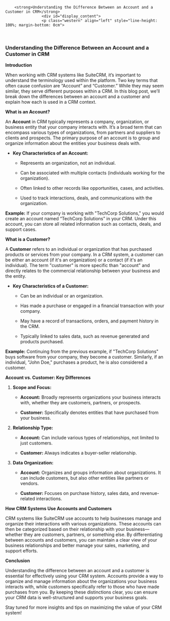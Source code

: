 		<strong>Understanding the Difference Between an Account and a Customer in CRM</strong>
					<div id="display_content">
					<p class="western" align="left" style="line-height: 100%; margin-bottom: 0cm">
<br/>

</p>
<h3 class="western" align="left">Understanding the Difference Between
an Account and a Customer in CRM</h3>
<p class="western" align="left"><b>Introduction</b></p>
<p class="western" align="left">When working with CRM systems like
SuiteCRM, it’s important to understand the terminology used within
the platform. Two key terms that often cause confusion are “Account”
and “Customer.” While they may seem similar, they serve different
purposes within a CRM. In this blog post, we’ll break down the
differences between an account and a customer and explain how each is
used in a CRM context.</p>
<p class="western" align="left"><b>What is an Account?</b></p>
<p class="western" align="left">An <b>Account</b> in CRM typically
represents a company, organization, or business entity that your
company interacts with. It’s a broad term that can encompass
various types of organizations, from partners and suppliers to
clients and prospects. The primary purpose of an account is to group
and organize information about the entities your business deals with.</p>
<ul>
	<li><p class="western" align="left" style="margin-bottom: 0cm"><b>Key
	Characteristics of an Account:</b></p>
	<ul>
		<li><p class="western" align="left" style="margin-bottom: 0cm">Represents
		an organization, not an individual.</p>
		<li><p class="western" align="left" style="margin-bottom: 0cm">Can
		be associated with multiple contacts (individuals working for the
		organization).</p>
		<li><p class="western" align="left" style="margin-bottom: 0cm">Often
		linked to other records like opportunities, cases, and activities.</p>
		<li><p class="western" align="left">Used to track interactions,
		deals, and communications with the organization.</p>
	</ul>
</ul>
<p class="western" align="left"><b>Example:</b> If your company is
working with &quot;TechCorp Solutions,&quot; you would create an
account named “TechCorp Solutions” in your CRM. Under this
account, you can store all related information such as contacts,
deals, and support cases.</p>
<p class="western" align="left"><b>What is a Customer?</b></p>
<p class="western" align="left">A <b>Customer</b> refers to an
individual or organization that has purchased products or services
from your company. In a CRM system, a customer can be either an
account (if it's an organization) or a contact (if it's an
individual). The term &quot;customer&quot; is more specific than
&quot;account&quot; and directly relates to the commercial
relationship between your business and the entity.</p>
<ul>
	<li><p class="western" align="left" style="margin-bottom: 0cm"><b>Key
	Characteristics of a Customer:</b></p>
	<ul>
		<li><p class="western" align="left" style="margin-bottom: 0cm">Can
		be an individual or an organization.</p>
		<li><p class="western" align="left" style="margin-bottom: 0cm">Has
		made a purchase or engaged in a financial transaction with your
		company.</p>
		<li><p class="western" align="left" style="margin-bottom: 0cm">May
		have a record of transactions, orders, and payment history in the
		CRM.</p>
		<li><p class="western" align="left">Typically linked to sales data,
		such as revenue generated and products purchased.</p>
	</ul>
</ul>
<p class="western" align="left"><b>Example:</b> Continuing from the
previous example, if &quot;TechCorp Solutions&quot; buys software
from your company, they become a customer. Similarly, if an
individual, &quot;John Doe,&quot; purchases a product, he is also
considered a customer.</p>
<p class="western" align="left"><b>Account vs. Customer: Key
Differences</b></p>
<ol>
	<li><p class="western" align="left"><b>Scope and Focus:</b></p>
	<ul>
		<li><p class="western" align="left" style="margin-bottom: 0cm"><b>Account:</b>
		Broadly represents organizations your business interacts with,
		whether they are customers, partners, or prospects.</p>
		<li><p class="western" align="left" style="margin-bottom: 0cm"><b>Customer:</b>
		Specifically denotes entities that have purchased from your
		business.</p>
	</ul>
	<li><p class="western" align="left"><b>Relationship Type:</b></p>
	<ul>
		<li><p class="western" align="left" style="margin-bottom: 0cm"><b>Account:</b>
		Can include various types of relationships, not limited to just
		customers.</p>
		<li><p class="western" align="left" style="margin-bottom: 0cm"><b>Customer:</b>
		Always indicates a buyer-seller relationship.</p>
	</ul>
	<li><p class="western" align="left"><b>Data Organization:</b></p>
	<ul>
		<li><p class="western" align="left" style="margin-bottom: 0cm"><b>Account:</b>
		Organizes and groups information about organizations. It can
		include customers, but also other entities like partners or
		vendors.</p>
		<li><p class="western" align="left"><b>Customer:</b> Focuses on
		purchase history, sales data, and revenue-related interactions.</p>
	</ul>
</ol>
<p class="western" align="left"><b>How CRM Systems Use Accounts and
Customers</b></p>
<p class="western" align="left">CRM systems like SuiteCRM use
accounts to help businesses manage and organize their interactions
with various organizations. These accounts can then be categorized
based on their relationship with your business—whether they are
customers, partners, or something else. By differentiating between
accounts and customers, you can maintain a clear view of your
business relationships and better manage your sales, marketing, and
support efforts.</p>
<p class="western" align="left"><b>Conclusion</b></p>
<p class="western" align="left">Understanding the difference between
an account and a customer is essential for effectively using your CRM
system. Accounts provide a way to organize and manage information
about the organizations your business interacts with, while customers
specifically refer to those who have made purchases from you. By
keeping these distinctions clear, you can ensure your CRM data is
well-structured and supports your business goals.</p>
<p class="western" align="left">Stay tuned for more insights and tips
on maximizing the value of your CRM system!</p>
<p class="western" align="left" style="line-height: 100%; margin-bottom: 0cm">
<br/>

</p>
					</div>
